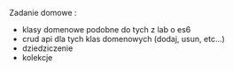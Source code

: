 

 Zadanie domowe :
 * klasy domenowe podobne do tych z lab o es6
 * crud api dla tych klas domenowych (dodaj, usun, etc...)
 * dziedziczenie
 * kolekcje



